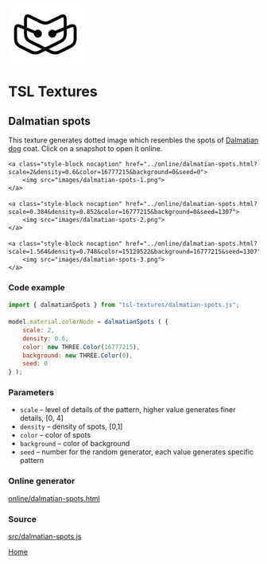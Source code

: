 <img class="logo" src="../assets/logo/logo.png">


# TSL Textures


## Dalmatian spots

This texture generates dotted image which resenbles the spots of
[Dalmatian dog](https://en.wikipedia.org/wiki/Dalmatian_dog) coat.
Click on a snapshot to open it online.

<p class="gallery">

	<a class="style-block nocaption" href="../online/dalmatian-spots.html?scale=2&density=0.6&color=16777215&background=0&seed=0">
		<img src="images/dalmatian-spots-1.png">
	</a>

	<a class="style-block nocaption" href="../online/dalmatian-spots.html?scale=0.384&density=0.852&color=16777215&background=0&seed=1307">
		<img src="images/dalmatian-spots-2.png">
	</a>

	<a class="style-block nocaption" href="../online/dalmatian-spots.html?scale=1.564&density=0.748&color=15129522&background=16777215&seed=1307">
		<img src="images/dalmatian-spots-3.png">
	</a>

</p>


### Code example

```js
import { dalmatianSpots } from "tsl-textures/dalmatian-spots.js";

model.material.colorNode = dalmatianSpots ( {
	scale: 2,
	density: 0.6,
	color: new THREE.Color(16777215),
	background: new THREE.Color(0),
	seed: 0
} );
```


### Parameters

* `scale` &ndash; level of details of the pattern, higher value generates finer details, [0, 4]
* `density` &ndash; density of spots, [0,1]
* `color` &ndash; color of spots
* `background` &ndash; color of background
* `seed` &ndash; number for the random generator, each value generates specific pattern


### Online generator

[online/dalmatian-spots.html](../online/dalmatian-spots.html)


### Source

[src/dalmatian-spots.js](https://github.com/boytchev/tsl-textures/blob/main/src/dalmatian-spots.js)


		
<div class="footnote">
	<a href="../">Home</a>
</div>